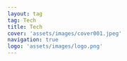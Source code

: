 ```yaml
---
layout: tag
tag: Tech
title: Tech
cover: 'assets/images/cover001.jpeg'
navigation: true
logo: 'assets/images/logo.png'
---
```

